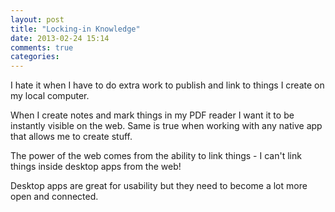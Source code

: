 ```yaml
---
layout: post
title: "Locking-in Knowledge"
date: 2013-02-24 15:14
comments: true
categories: 
---
```

I hate it when I have to do extra work to publish and link to things I create on my local computer.<!-- more -->

When I create notes and mark things in my PDF reader I want it to be instantly visible on the web. Same is true when working with any native app that allows me to create stuff.

The power of the web comes from the ability to link things - I can't link things inside desktop apps from the web!

Desktop apps are great for usability but they need to become a lot more open and connected.